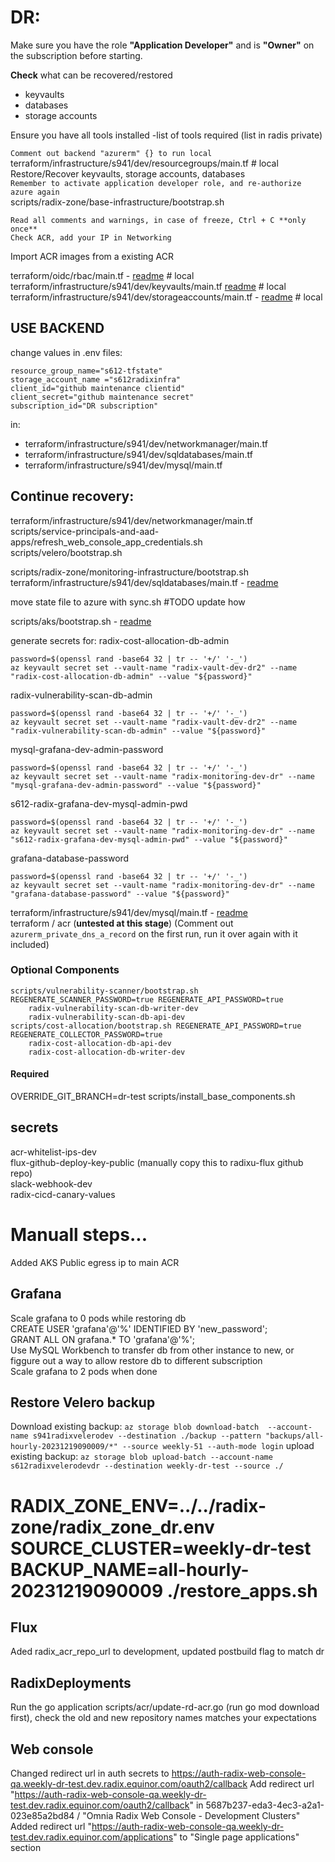 # DR:

Make sure you have the role **"Application Developer"** and is **"Owner"** on the subscription before starting.

**Check** what can be recovered/restored

- keyvaults
- databases
- storage accounts

Ensure you have all tools installed -list of tools required (list in radis private)


`Comment out backend "azurerm" {} to run local`  
terraform/infrastructure/s941/dev/resourcegroups/main.tf # local  
Restore/Recover keyvaults, storage accounts, databases  
```Remember to activate application developer role, and re-authorize azure again```  
scripts/radix-zone/base-infrastructure/bootstrap.sh  
```
Read all comments and warnings, in case of freeze, Ctrl + C **only once**
Check ACR, add your IP in Networking
```
Import ACR images from a existing ACR  

terraform/oidc/rbac/main.tf - [readme](../oidc/rbac/readme.md) # local  
terraform/infrastructure/s941/dev/keyvaults/main.tf [readme](../infrastructure/s941/dev/keyvaults/readme.md) # local  
terraform/infrastructure/s941/dev/storageaccounts/main.tf - [readme](../infrastructure/s941/dev/storageaccounts/readme.md) # local  

## USE BACKEND
change values in .env files:
```
resource_group_name="s612-tfstate"
storage_account_name ="s612radixinfra"
client_id="github maintenance clientid"
client_secret="github maintenance secret"
subscription_id="DR subscription"
```
in:
- terraform/infrastructure/s941/dev/networkmanager/main.tf  
- terraform/infrastructure/s941/dev/sqldatabases/main.tf  
- terraform/infrastructure/s941/dev/mysql/main.tf  

## Continue recovery: 

terraform/infrastructure/s941/dev/networkmanager/main.tf  
scripts/service-principals-and-aad-apps/refresh_web_console_app_credentials.sh  
scripts/velero/bootstrap.sh  

scripts/radix-zone/monitoring-infrastructure/bootstrap.sh  
terraform/infrastructure/s941/dev/sqldatabases/main.tf - [readme](../infrastructure/s941/dev/sqldatabases/readme.md)  

move state file to azure with sync.sh #TODO update how

scripts/aks/bootstrap.sh - [readme](../scripts/aks/readme.md)

generate secrets for:
radix-cost-allocation-db-admin  
```
password=$(openssl rand -base64 32 | tr -- '+/' '-_')  
az keyvault secret set --vault-name "radix-vault-dev-dr2" --name "radix-cost-allocation-db-admin" --value "${password}"  
```
    
radix-vulnerability-scan-db-admin  
```
password=$(openssl rand -base64 32 | tr -- '+/' '-_')  
az keyvault secret set --vault-name "radix-vault-dev-dr2" --name "radix-vulnerability-scan-db-admin" --value "${password}"  
```
    
mysql-grafana-dev-admin-password  
```
password=$(openssl rand -base64 32 | tr -- '+/' '-_')  
az keyvault secret set --vault-name "radix-monitoring-dev-dr" --name "mysql-grafana-dev-admin-password" --value "${password}"  
```
    
s612-radix-grafana-dev-mysql-admin-pwd  
```
password=$(openssl rand -base64 32 | tr -- '+/' '-_')  
az keyvault secret set --vault-name "radix-monitoring-dev-dr" --name "s612-radix-grafana-dev-mysql-admin-pwd" --value "${password}"  
```
    
grafana-database-password  
```
password=$(openssl rand -base64 32 | tr -- '+/' '-_')  
az keyvault secret set --vault-name "radix-monitoring-dev-dr" --name "grafana-database-password" --value "${password}"  
```


terraform/infrastructure/s941/dev/mysql/main.tf - [readme](../infrastructure/s941/dev/mysql/readme.md)  
terraform / acr (**untested at this stage**) (Comment out `azurerm_private_dns_a_record` on the first run, run it over again with it included)   

### Optional Components
```
scripts/vulnerability-scanner/bootstrap.sh REGENERATE_SCANNER_PASSWORD=true REGENERATE_API_PASSWORD=true  
    radix-vulnerability-scan-db-writer-dev  
    radix-vulnerability-scan-db-api-dev  
scripts/cost-allocation/bootstrap.sh REGENERATE_API_PASSWORD=true REGENERATE_COLLECTOR_PASSWORD=true  
    radix-cost-allocation-db-api-dev  
    radix-cost-allocation-db-writer-dev  
```

#### Required
OVERRIDE_GIT_BRANCH=dr-test scripts/install_base_components.sh  

## secrets
acr-whitelist-ips-dev  
flux-github-deploy-key-public (manually copy this to radixu-flux github repo)  
slack-webhook-dev  
radix-cicd-canary-values  

# Manuall steps...
Added AKS Public egress ip to main ACR  

## Grafana
Scale grafana to 0 pods while restoring db  
CREATE USER 'grafana'@'%' IDENTIFIED BY 'new_password';  
GRANT ALL ON grafana.* TO 'grafana'@'%';  
Use MySQL Workbench to transfer db from other instance to new, or figgure out a way to allow restore db to different subscription  
Scale grafana to 2 pods when done

## Restore Velero backup
Download existing backup: `az storage blob download-batch  --account-name s941radixvelerodev --destination ./backup --pattern "backups/all-hourly-20231219090009/*" --source weekly-51 --auth-mode login`
upload existing backup: `az storage blob upload-batch --account-name s612radixvelerodevdr --destination weekly-dr-test --source ./`
# RADIX_ZONE_ENV=../../radix-zone/radix_zone_dr.env SOURCE_CLUSTER=weekly-dr-test BACKUP_NAME=all-hourly-20231219090009 ./restore_apps.sh

## Flux
Aded radix_acr_repo_url to development, updated postbuild flag to match dr

## RadixDeployments
Run the go application scripts/acr/update-rd-acr.go (run go mod download first), check the old and new repository names matches your expectations

## Web console
Changed redirect url in auth secrets to https://auth-radix-web-console-qa.weekly-dr-test.dev.radix.equinor.com/oauth2/callback
Add redirect url "https://auth-radix-web-console-qa.weekly-dr-test.dev.radix.equinor.com/oauth2/callback" in 5687b237-eda3-4ec3-a2a1-023e85a2bd84 / "Omnia Radix Web Console - Development Clusters"
Added redirect url "https://auth-radix-web-console-qa.weekly-dr-test.dev.radix.equinor.com/applications" to "Single page applications" section
